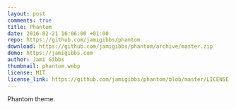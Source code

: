 ```yaml
---
layout: post
comments: true
title: Phantom
date: 2016-02-21 16:06:00 +01:00
repo: https://github.com/jamigibbs/phantom
download: https://github.com/jamigibbs/phantom/archive/master.zip
demo: https://jamigibbs.com
author: Jami Gibbs
thumbnail: phantom.webp
license: MIT
license_link: https://github.com/jamigibbs/phantom/blob/master/LICENSE
---
```


Phantom theme.
